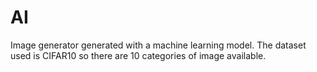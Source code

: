 # AI

Image generator generated with a machine learning model.
The dataset used is CIFAR10 so there are 10 categories of image available.
